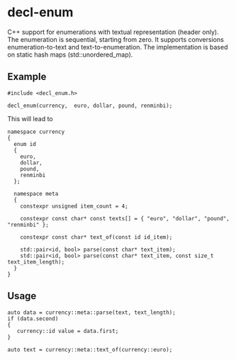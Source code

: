 # decl-enum
C++ support for enumerations with textual representation (header only). The enumeration is sequential, starting from zero. It supports conversions enumeration-to-text and text-to-enumeration. The implementation is based on static hash maps (std::unordered_map).

## Example
```
#include <decl_enum.h>

decl_enum(currency,  euro, dollar, pound, renminbi);
```
This will lead to
```
namespace currency
{
  enum id
  {
    euro,
    dollar,
    pound,
    renminbi
  };

  namespace meta
  {
    constexpr unsigned item_count = 4;
    
    constexpr const char* const texts[] = { "euro", "dollar", "pound", "renminbi" };
    
    constexpr const char* text_of(const id id_item);
    
    std::pair<id, bool> parse(const char* text_item);
    std::pair<id, bool> parse(const char* text_item, const size_t text_item_length);
  }
}
 ```

## Usage
```
auto data = currency::meta::parse(text, text_length);
if (data.second)
{
   currency::id value = data.first;
}
```
```
auto text = currency::meta::text_of(currency::euro);
```
